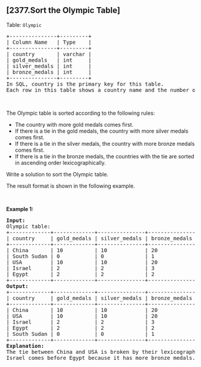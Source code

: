 ## [2377.Sort the Olympic Table]
<p>Table: <code>Olympic</code></p>

<pre>
+---------------+---------+
| Column Name   | Type    |
+---------------+---------+
| country       | varchar |
| gold_medals   | int     |
| silver_medals | int     |
| bronze_medals | int     |
+---------------+---------+
In SQL, country is the primary key for this table.
Each row in this table shows a country name and the number of gold, silver, and bronze medals it won in the Olympic games.
</pre>

<p>&nbsp;</p>

<p>The Olympic table is sorted according to the following rules:</p>

<ul>
	<li>The country with more gold medals comes first.</li>
	<li>If there is a tie in the gold medals, the country with more silver medals comes first.</li>
	<li>If there is a tie in the silver medals, the country with more bronze medals comes first.</li>
	<li>If there is a tie in the bronze medals, the countries with the tie are sorted in ascending order lexicographically.</li>
</ul>

<p>Write a solution to sort the Olympic table.</p>

<p>The result format is shown in the following example.</p>

<p>&nbsp;</p>
<p><strong class="example">Example 1:</strong></p>

<pre>
<strong>Input:</strong> 
Olympic table:
+-------------+-------------+---------------+---------------+
| country     | gold_medals | silver_medals | bronze_medals |
+-------------+-------------+---------------+---------------+
| China       | 10          | 10            | 20            |
| South Sudan | 0           | 0             | 1             |
| USA         | 10          | 10            | 20            |
| Israel      | 2           | 2             | 3             |
| Egypt       | 2           | 2             | 2             |
+-------------+-------------+---------------+---------------+
<strong>Output:</strong> 
+-------------+-------------+---------------+---------------+
| country     | gold_medals | silver_medals | bronze_medals |
+-------------+-------------+---------------+---------------+
| China       | 10          | 10            | 20            |
| USA         | 10          | 10            | 20            |
| Israel      | 2           | 2             | 3             |
| Egypt       | 2           | 2             | 2             |
| South Sudan | 0           | 0             | 1             |
+-------------+-------------+---------------+---------------+
<strong>Explanation:</strong> 
The tie between China and USA is broken by their lexicographical names. Since &quot;China&quot; is lexicographically smaller than &quot;USA&quot;, it comes first.
Israel comes before Egypt because it has more bronze medals.
</pre>
